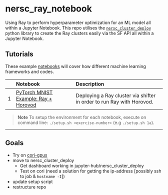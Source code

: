 # nersc_ray_notebook
Using Ray to perform hyperparameter optimization for an ML model all within a Jupyter Notebook. This repo utilises the [`nersc_cluster_deploy`](https://github.com/asnaylor/nersc_cluster_deploy) python library to create the Ray clusters easily via the SF API all within a Jupyter Notebook.
 
## Tutorials

These example [notebooks](notebooks) will cover how different machine learning frameworks and codes.

|     | Notebook | Description |
| :-- | :----- | :---------- |
| 1  | [PyTorch MNIST Example: Ray + Horovod](notebooks/ex_01_pytorch_ray_hvd.ipynb) | Deploying a Ray cluster via shifter in order to run Ray with Horovod. |

> **Note**
> To setup the environment for each notebook, execute on command line: `./setup.sh <exercise-number>` (e.g `./setup.sh 1a`).

---

## Goals

- Try on [cori-gpus](https://docs-dev.nersc.gov/cgpu/)
- move to nersc_cluster_deploy
    - Get dashboard working in jupyter-hub/nersc_cluster_deploy
    - Test on cori (need a solution for getting the ip-address [possibly ssh to job & `hostname -I`])
- update setup script
- restructure repo